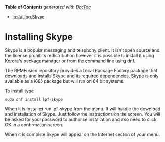

**Table of Contents**  *generated with [DocToc](https://github.com/thlorenz/doctoc)*

- [Installing Skype](#installing-skype)



# Installing Skype

Skype is a popular messaging and telephony client. It isn't open source and the license prohibits redistribution however it is possible to install it using Korora's package manager or from the command line using dnf.

The RPMFusion repository provides a Local Package Factory package that downloads and installs Skype and its required dependencies. Skype is only available as a i686 package but will run on 64 bit systems.

To install type

```
sudo dnf install lpf-skype
```

When it is installed run lpf-skype from the menu. It will handle the download and installation of Skype. Just follow the instructions on the screen. You will be asked for your password to authorise installation and also need to click OK in a confirmation screen.

When it is complete Skype will appear on the Internet section of your menu.
